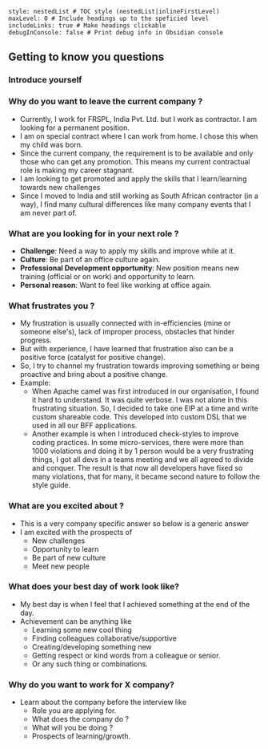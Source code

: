 ```table-of-contents
style: nestedList # TOC style (nestedList|inlineFirstLevel)
maxLevel: 0 # Include headings up to the speficied level
includeLinks: true # Make headings clickable
debugInConsole: false # Print debug info in Obsidian console
```

## Getting to know you questions

### Introduce yourself


### Why do you want to leave the current company ?

- Currently, I work for FRSPL, India Pvt. Ltd. but I work as contractor. I am looking for a permanent position.
- I am on special contract where I can work from home. I chose this when my child was born. 
- Since the current company, the requirement is to be available and only those who can get any promotion. This means my current contractual role is making my career stagnant. 
- I am looking to get promoted and apply the skills that I learn/learning towards new challenges
- Since I moved to India and still working as South African contractor (in a way), I find many cultural differences like many company events that I am never part of.
### What are you looking for in your next role ?

- **Challenge**: Need a way to apply my skills and improve while at it.
- **Culture**: Be part of an office culture again. 
- **Professional Development opportunity**: New position means new training (official or on work) and opportunity to learn. 
- **Personal reason**: Want to feel like working at office again.

### What frustrates you ?

- My frustration is usually connected with in-efficiencies (mine or someone else's), lack of improper process, obstacles that hinder progress.
- But with experience, I have learned that frustration also can be a positive force (catalyst for positive change). 
- So, I try to channel my frustration towards improving something or being proactive and bring about a positive change.
- Example: 
	- When Apache camel was first introduced in our organisation, I found it hard to understand. It was quite verbose. I was not alone in this frustrating situation. So, I decided to take one EIP at a time and write custom shareable code. This developed into custom DSL that we used in all our BFF applications.
	- Another example is when I introduced check-styles to improve coding practices. In some micro-services, there were more than 1000 violations and doing it by 1 person would be a very frustrating things, I got all devs in a teams meeting and we all agreed to divide and conquer. The result is that now all developers have fixed so many violations, that for many, it became second nature to follow the style guide.

### What are you excited about ?

- This is a very company specific answer so below is a generic answer
- I am excited with the prospects of 
	- New challenges 
	- Opportunity to learn 
	- Be part of new culture
	- Meet new people

### What does your best day of work look like?

- My best day is when I feel that I achieved something at the end of the day.
- Achievement can be anything like
	- Learning some new cool thing
	- Finding colleagues collaborative/supportive
	- Creating/developing something new
	- Getting respect or kind words from a colleague or senior.
	- Or any such thing or combinations.

### Why do you want to work for X company?

- Learn about the company before the interview like
	- Role you are applying for.
	- What does the company do ?
	- What will you be doing ?
	- Prospects of learning/growth.

